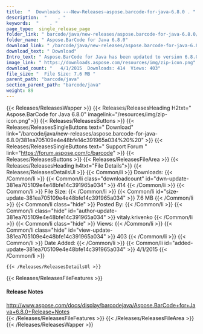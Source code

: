 ```yaml
---
title:  "  Downloads ---New-Releases-aspose.barcode-for-java-6.8.0 . " 
description:  "    . " 
keywords:  "    . " 
page_type:  single_release_page
folder_link: " barcode/java/new-releases/aspose.barcode-for-java-6.8.0/"
folder_name: " Aspose.BarCode for Java 6.8.0"
download_link: " /barcode/java/new-releases/aspose.barcode-for-java-6.8.0/381ea705109e4e48bfe14c391965a034"
download_text: " Download"
Intro_text: " Aspose.BarCode for Java has been updated to version 6.8.0 and we are pleased to ..."
image_link: " https://downloads.aspose.com/resources/img/zip-icon.png"
download_count: "   4/1/2015  Downloads: 414  Views: 403"
file_size: "  File Size: 7.6 MB "
parent_path: "barcode/java"
section_parent_path: "barcode/java"
weight: 89 
---
```


{{< Releases/ReleasesWapper >}}
  {{< Releases/ReleasesHeading H2txt=" Aspose.BarCode for Java 6.8.0" imagelink="/resources/img/zip-icon.png">}}
  {{< Releases/ReleasesButtons >}}
    {{< Releases/ReleasesSingleButtons text=" Download" link="/barcode/java/new-releases/aspose.barcode-for-java-6.8.0/381ea705109e4e48bfe14c391965a034%20%20" >}}
    {{< Releases/ReleasesSingleButtons text=" Support Forum " link="https://forum.aspose.com/c/barcode" >}}
  {{< Releases/ReleasesButtons >}}
  {{< Releases/ReleasesFileArea >}}
    {{< Releases/ReleasesHeading h4txt="File Details">}}
    {{< Releases/ReleasesDetailsUl >}}
            {{< Common/li  >}} Downloads: {{< /Common/li >}} 
      {{< Common/li class="downloadcount" id="dwn-update-381ea705109e4e48bfe14c391965a034" >}} 414 {{< /Common/li >}} 
      {{< Common/li  >}} File Size: {{< /Common/li >}} 
      {{< Common/li id="size-update-381ea705109e4e48bfe14c391965a034" >}} 7.6 MB {{< /Common/li >}} 
      {{< Common/li  class="hide" >}} Posted By: {{< /Common/li >}} 
      {{< Common/li class="hide" id="author-update-381ea705109e4e48bfe14c391965a034" >}} vitaly.krivenko {{< /Common/li >}} 
      {{< Common/li class="hide"  >}} Views: {{< /Common/li >}} 
      {{< Common/li class="hide" id="view-update-381ea705109e4e48bfe14c391965a034" >}} 403 {{< /Common/li >}} 
      {{< Common/li  >}} Date Added: {{< /Common/li >}} 
      {{< Common/li id="added-update-381ea705109e4e48bfe14c391965a034" >}} 4/1/2015 {{< /Common/li >}} 

    {{< /Releases/ReleasesDetailsUl >}}

  {{< Releases/ReleasesFileFeatures >}}
      <h4>Release Notes</h4><div><a href="http://www.aspose.com/docs/display/barcodejava/Aspose.BarCode+for+Java+6.8.0+Release+Notes">http://www.aspose.com/docs/display/barcodejava/Aspose.BarCode+for+Java+6.8.0+Release+Notes</a></div>
  {{< /Releases/ReleasesFileFeatures >}}
 {{< /Releases/ReleasesFileArea >}}
{{< /Releases/ReleasesWapper >}}


